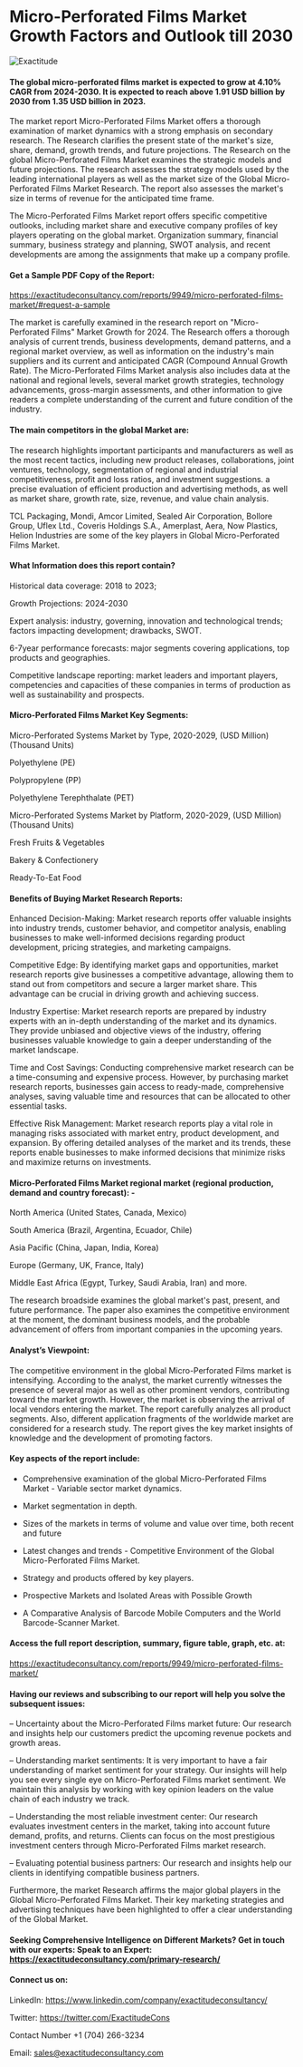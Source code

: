 # Micro-Perforated Films Market Growth Factors and Outlook till 2030

![Exactitude](https://github.com/Snehal0508/Chemical-materials/assets/161628617/f2aa2c13-be55-4a92-b5dd-990bc6abdfae)

#### The global micro-perforated films market is expected to grow at 4.10% CAGR from 2024-2030. It is expected to reach above 1.91 USD billion by 2030 from 1.35 USD billion in 2023.

The market report Micro-Perforated Films Market offers a thorough examination of market dynamics with a strong emphasis on secondary research. The Research clarifies the present state of the market's size, share, demand, growth trends, and future projections. The Research on the global Micro-Perforated Films Market examines the strategic models and future projections. The research assesses the strategy models used by the leading international players as well as the market size of the Global Micro-Perforated Films Market Research. The report also assesses the market's size in terms of revenue for the anticipated time frame.

The Micro-Perforated Films Market report offers specific competitive outlooks, including market share and executive company profiles of key players operating on the global market. Organization summary, financial summary, business strategy and planning, SWOT analysis, and recent developments are among the assignments that make up a company profile.

#### Get a Sample PDF Copy of the Report:

https://exactitudeconsultancy.com/reports/9949/micro-perforated-films-market/#request-a-sample

The market is carefully examined in the research report on "Micro-Perforated Films" Market Growth for 2024. The Research offers a thorough analysis of current trends, business developments, demand patterns, and a regional market overview, as well as information on the industry's main suppliers and its current and anticipated CAGR (Compound Annual Growth Rate). The Micro-Perforated Films Market analysis also includes data at the national and regional levels, several market growth strategies, technology advancements, gross-margin assessments, and other information to give readers a complete understanding of the current and future condition of the industry.

#### The main competitors in the global Market are:

The research highlights important participants and manufacturers as well as the most recent tactics, including new product releases, collaborations, joint ventures, technology, segmentation of regional and industrial competitiveness, profit and loss ratios, and investment suggestions. a precise evaluation of efficient production and advertising methods, as well as market share, growth rate, size, revenue, and value chain analysis.

TCL Packaging, Mondi, Amcor Limited, Sealed Air Corporation, Bollore Group, Uflex Ltd., Coveris Holdings S.A., Amerplast, Aera, Now Plastics, Helion Industries are some of the key players in Global Micro-Perforated Films Market.

#### What Information does this report contain? 

Historical data coverage: 2018 to 2023;

Growth Projections: 2024-2030

Expert analysis: industry, governing, innovation and technological trends; factors impacting development; drawbacks, SWOT. 

6-7year performance forecasts: major segments covering applications, top products and geographies. 

Competitive landscape reporting: market leaders and important players, competencies and capacities of these companies in terms of production as well as sustainability and prospects.

#### Micro-Perforated Films Market Key Segments:

Micro-Perforated Systems Market by Type, 2020-2029, (USD Million) (Thousand Units)

Polyethylene (PE)

Polypropylene (PP)

Polyethylene Terephthalate (PET)

Micro-Perforated Systems Market by Platform, 2020-2029, (USD Million) (Thousand Units)

Fresh Fruits & Vegetables

Bakery & Confectionery

Ready-To-Eat Food

#### Benefits of Buying Market Research Reports:

Enhanced Decision-Making: Market research reports offer valuable insights into industry trends, customer behavior, and competitor analysis, enabling businesses to make well-informed decisions regarding product development, pricing strategies, and marketing campaigns.

Competitive Edge: By identifying market gaps and opportunities, market research reports give businesses a competitive advantage, allowing them to stand out from competitors and secure a larger market share. This advantage can be crucial in driving growth and achieving success.

Industry Expertise: Market research reports are prepared by industry experts with an in-depth understanding of the market and its dynamics. They provide unbiased and objective views of the industry, offering businesses valuable knowledge to gain a deeper understanding of the market landscape.

Time and Cost Savings: Conducting comprehensive market research can be a time-consuming and expensive process. However, by purchasing market research reports, businesses gain access to ready-made, comprehensive analyses, saving valuable time and resources that can be allocated to other essential tasks.

Effective Risk Management: Market research reports play a vital role in managing risks associated with market entry, product development, and expansion. By offering detailed analyses of the market and its trends, these reports enable businesses to make informed decisions that minimize risks and maximize returns on investments.

#### Micro-Perforated Films Market regional market (regional production, demand and country forecast): -

North America (United States, Canada, Mexico)

South America (Brazil, Argentina, Ecuador, Chile)

Asia Pacific (China, Japan, India, Korea)

Europe (Germany, UK, France, Italy)

Middle East Africa (Egypt, Turkey, Saudi Arabia, Iran) and more.

The research broadside examines the global market's past, present, and future performance. The paper also examines the competitive environment at the moment, the dominant business models, and the probable advancement of offers from important companies in the upcoming years.

#### Analyst’s Viewpoint:

The competitive environment in the global Micro-Perforated Films market is intensifying. According to the analyst, the market currently witnesses the presence of several major as well as other prominent vendors, contributing toward the market growth. However, the market is observing the arrival of local vendors entering the market. The report carefully analyzes all product segments. Also, different application fragments of the worldwide market are considered for a research study. The report gives the key market insights of knowledge and the development of promoting factors.

#### Key aspects of the report include:

- Comprehensive examination of the global Micro-Perforated Films Market - Variable sector market dynamics.

- Market segmentation in depth.

- Sizes of the markets in terms of volume and value over time, both recent and future

- Latest changes and trends - Competitive Environment of the Global Micro-Perforated Films Market.

- Strategy and products offered by key players.

- Prospective Markets and Isolated Areas with Possible Growth

- A Comparative Analysis of Barcode Mobile Computers and the World Barcode-Scanner Market.

#### Access the full report description, summary, figure table, graph, etc. at:

https://exactitudeconsultancy.com/reports/9949/micro-perforated-films-market/

#### Having our reviews and subscribing to our report will help you solve the subsequent issues:

– Uncertainty about the Micro-Perforated Films market future: Our research and insights help our customers predict the upcoming revenue pockets and growth areas.

– Understanding market sentiments: It is very important to have a fair understanding of market sentiment for your strategy. Our insights will help you see every single eye on Micro-Perforated Films market sentiment. We maintain this analysis by working with key opinion leaders on the value chain of each industry we track.

– Understanding the most reliable investment center: Our research evaluates investment centers in the market, taking into account future demand, profits, and returns. Clients can focus on the most prestigious investment centers through Micro-Perforated Films market research.

– Evaluating potential business partners: Our research and insights help our clients in identifying compatible business partners.

Furthermore, the market Research affirms the major global players in the Global Micro-Perforated Films Market. Their key marketing strategies and advertising techniques have been highlighted to offer a clear understanding of the Global Market.

#### Seeking Comprehensive Intelligence on Different Markets? Get in touch with our experts: Speak to an Expert: https://exactitudeconsultancy.com/primary-research/

#### Connect us on:

LinkedIn: https://www.linkedin.com/company/exactitudeconsultancy/

Twitter: https://twitter.com/ExactitudeCons

Contact Number +1 (704) 266-3234

Email: sales@exactitudeconsultancy.com
